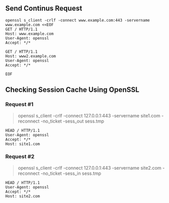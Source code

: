 ## Send Continus Request

~~~
openssl s_client -crlf -connect www.example.com:443 -servername www.example.com <<EOF
GET / HTTP/1.1
Host: www.example.com
User-Agent: openssl
Accept: */*

GET / HTTP/1.1
Host: www2.example.com
User-Agent: openssl
Accept: */*

EOF
~~~



## Checking Session Cache Using OpenSSL

### Request #1

> openssl s_client -crlf -connect 127.0.0.1:443  -servername site1.com -reconnect -no_ticket -sess_out sess.tmp

~~~
HEAD / HTTP/1.1
User-Agent: openssl
Accept: */*
Host: site1.com

~~~


### Request #2

> openssl s_client -crlf -connect 127.0.0.1:443  -servername site2.com -reconnect -no_ticket -sess_in sess.tmp

~~~
HEAD / HTTP/1.1
User-Agent: openssl
Accept: */*
Host: site2.com

~~~
